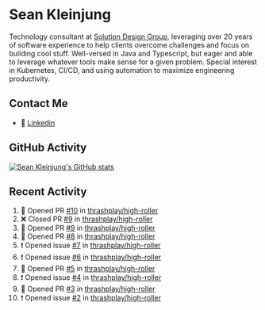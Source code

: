 # Sean Kleinjung

Technology consultant at [Solution Design Group](https://solutiondesign.com/), leveraging over 20 years of software experience to help clients overcome challenges and focus on building cool stuff. Well-versed in Java and Typescript, but eager and able to leverage whatever tools make sense for a given problem. Special interest in Kubernetes, CI/CD, and using automation to maximize engineering productivity.

<!--
**skleinjung/skleinjung** is a ✨ _special_ ✨ repository because its `README.md` (this file) appears on your GitHub profile.

Here are some ideas to get you started:

- 🔭 I’m currently working on ...
- 🌱 I’m currently learning ...
- 👯 I’m looking to collaborate on ...
- 🤔 I’m looking for help with ...
- 💬 Ask me about ...
- 📫 How to reach me: ...
- 😄 Pronouns: ...
- ⚡ Fun fact: ...
-->

## Contact Me

<!-- - 💬 [Personal site](https://phatho-folio.now.sh/) -->
- 🔗 [Linkedin](https://www.linkedin.com/in/sean-kleinjung/)
<!-- - 📧 <a href="mailto:hohuuphat22@gmail.com">Email</a> -->

<!-- - 🤐 <a id="raw-url" href="https://nightly.link/DeKal/dekal-cv-v2/workflows/build/main/huuphatho_cv.zip">Latest Resume (.zip)</a>
- 📄 <a id="raw-url" href="https://raw.githubusercontent.com/DeKal/DeKal/master/cv/phathuuho_cv.pdf">Resume (Manually uploaded)</a> -->

## GitHub Activity

[![Sean Kleinjung's GitHub stats](https://github-readme-stats.vercel.app/api?username=skleinjung&show_icons=true&theme=dark&count_private=true)](https://github.com/skleinjung)

## Recent Activity
<!--START_SECTION:activity-->
1. 💪 Opened PR [#10](https://github.com/thrashplay/high-roller/pull/10) in [thrashplay/high-roller](https://github.com/thrashplay/high-roller)
2. ❌ Closed PR [#9](https://github.com/thrashplay/high-roller/pull/9) in [thrashplay/high-roller](https://github.com/thrashplay/high-roller)
3. 💪 Opened PR [#9](https://github.com/thrashplay/high-roller/pull/9) in [thrashplay/high-roller](https://github.com/thrashplay/high-roller)
4. 💪 Opened PR [#8](https://github.com/thrashplay/high-roller/pull/8) in [thrashplay/high-roller](https://github.com/thrashplay/high-roller)
5. ❗️ Opened issue [#7](https://github.com/thrashplay/high-roller/issues/7) in [thrashplay/high-roller](https://github.com/thrashplay/high-roller)
6. ❗️ Opened issue [#6](https://github.com/thrashplay/high-roller/issues/6) in [thrashplay/high-roller](https://github.com/thrashplay/high-roller)
7. 💪 Opened PR [#5](https://github.com/thrashplay/high-roller/pull/5) in [thrashplay/high-roller](https://github.com/thrashplay/high-roller)
8. ❗️ Opened issue [#4](https://github.com/thrashplay/high-roller/issues/4) in [thrashplay/high-roller](https://github.com/thrashplay/high-roller)
9. 💪 Opened PR [#3](https://github.com/thrashplay/high-roller/pull/3) in [thrashplay/high-roller](https://github.com/thrashplay/high-roller)
10. ❗️ Opened issue [#2](https://github.com/thrashplay/high-roller/issues/2) in [thrashplay/high-roller](https://github.com/thrashplay/high-roller)
<!--END_SECTION:activity-->